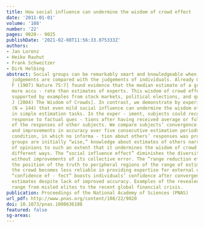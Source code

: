 ```yaml
---
title: How social influence can undermine the wisdom of crowd effect
date: '2011-01-01'
volume: '108'
number: '22'
pages: 9020-- 9025
publishDate: '2021-02-08T11:56:33.075333Z'
authors:
- Jan Lorenz
- Heiko Rauhut
- Frank Schweitzer
- Dirk Helbing
abstract: Social groups can be remarkably smart and knowledgeable when their averaged
  judgements are compared with the judgements of individuals. Already Galton [Galton
  F (1907) Nature 75:7] found evidence that the median estimate of a group can be
  more accu - rate than estimates of experts. This wisdom of crowd effect was recently
  supported by examples from stock markets, political elections, and quiz shows [Surowiecki
  J (2004) The Wisdom of Crowds]. In contrast, we demonstrate by experimental evidence
  (N = 144) that even mild social influence can undermine the wisdom of crowd effect
  in simple estimation tasks. In the exper - iment, subjects could reconsider their
  response to factual ques - tions after having received average or full information
  of the responses of other subjects. We compare subjects’ convergence of estimates
  and improvements in accuracy over five consecutive estimation periods with a control
  condition, in which no informa - tion about others’ responses was provided. Although
  groups are initially “wise,” knowledge about estimates of others narrows the diversity
  of opinions to such an extent that it undermines the wisdom of crowd effect in three
  different ways. The “social influence effect” diminishes the diversity of the crowd
  without improvements of its collective error. The “range reduction effect” moves
  the position of the truth to peripheral regions of the range of estimates so that
  the crowd becomes less reliable in providing expertise for external observers. The
  “confidence ef - fect” boosts individuals’ confidence after convergence of their
  estimates despite lack of improved accuracy. Examples of the revealed mechanism
  range from misled elites to the recent global financial crisis.
publication: Proceedings of the National Academy of Sciences (PNAS)
url_pdf: http://www.pnas.org/content/108/22/9020
doi: 10.1073/pnas.1008636108
featured: false
sg-areas:
---
```

